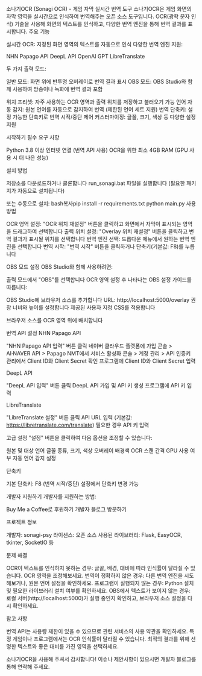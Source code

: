 소나기OCR (Sonagi OCR) - 게임 자막 실시간 번역 도구
소나기OCR은 게임 화면의 자막 영역을 실시간으로 인식하여 번역해주는 오픈 소스 도구입니다. OCR(광학 문자 인식) 기술을 사용해 화면의 텍스트를 인식하고, 다양한 번역 엔진을 통해 번역 결과를 표시합니다.
주요 기능

실시간 OCR: 지정된 화면 영역의 텍스트를 자동으로 인식
다양한 번역 엔진 지원:

NHN Papago API
DeepL API
OpenAI GPT
LibreTranslate


두 가지 출력 모드:

일반 모드: 화면 위에 반투명 오버레이로 번역 결과 표시
OBS 모드: OBS Studio와 함께 사용하여 방송이나 녹화에 번역 결과 포함


위치 프리셋: 자주 사용하는 OCR 영역과 출력 위치를 저장하고 불러오기 가능
언어 자동 감지: 원본 언어를 자동으로 감지하여 번역 (제한된 언어 세트 지원)
번역 단축키: 설정 가능한 단축키로 번역 시작/중단 제어
커스터마이징: 글꼴, 크기, 색상 등 다양한 설정 지원

시작하기
필수 요구 사항

Python 3.8 이상
인터넷 연결 (번역 API 사용)
OCR을 위한 최소 4GB RAM (GPU 사용 시 더 나은 성능)

설치 방법

저장소를 다운로드하거나 클론합니다
run_sonagi.bat 파일을 실행합니다 (필요한 패키지가 자동으로 설치됩니다)

또는 수동으로 설치:
bash복사pip install -r requirements.txt
python main.py
사용 방법

OCR 영역 설정: "OCR 위치 재설정" 버튼을 클릭하고 화면에서 자막이 표시되는 영역을 드래그하여 선택합니다
출력 위치 설정: "Overlay 위치 재설정" 버튼을 클릭하고 번역 결과가 표시될 위치를 선택합니다
번역 엔진 선택: 드롭다운 메뉴에서 원하는 번역 엔진을 선택합니다
번역 시작: "번역 시작" 버튼을 클릭하거나 단축키(기본값: F8)를 누릅니다

OBS 모드 설정
OBS Studio와 함께 사용하려면:

출력 모드에서 "OBS"를 선택합니다
OCR 영역 설정 후 나타나는 OBS 설정 가이드를 따릅니다:

OBS Studio에 브라우저 소스를 추가합니다
URL: http://localhost:5000/overlay
권장 너비와 높이를 설정합니다
제공된 사용자 지정 CSS를 적용합니다


브라우저 소스를 OCR 영역 위에 배치합니다

번역 API 설정
NHN Papago API

"NHN Papago API 입력" 버튼 클릭
네이버 클라우드 플랫폼에 가입
콘솔 > AI·NAVER API > Papago NMT에서 서비스 활성화
콘솔 > 계정 관리 > API 인증키 관리에서 Client ID와 Client Secret 확인
프로그램에 Client ID와 Client Secret 입력

DeepL API

"DeepL API 입력" 버튼 클릭
DeepL API 가입 및 API 키 생성
프로그램에 API 키 입력

LibreTranslate

"LibreTranslate 설정" 버튼 클릭
API URL 입력 (기본값: https://libretranslate.com/translate)
필요한 경우 API 키 입력

고급 설정
"설정" 버튼을 클릭하여 다음 옵션을 조정할 수 있습니다:

원본 및 대상 언어
글꼴 종류, 크기, 색상
오버레이 배경색
OCR 스캔 간격
GPU 사용 여부
자동 언어 감지 설정

단축키

기본 단축키: F8 (번역 시작/중단)
설정에서 단축키 변경 가능

개발자 지원하기
개발자를 지원하는 방법:

Buy Me a Coffee로 후원하기
개발자 블로그 방문하기

프로젝트 정보

개발자: sonagi-psy
라이센스: 오픈 소스
사용된 라이브러리: Flask, EasyOCR, tkinter, SocketIO 등

문제 해결

OCR이 텍스트를 인식하지 못하는 경우: 글꼴, 배경, 대비에 따라 인식률이 달라질 수 있습니다. OCR 영역을 조정해보세요.
번역이 정확하지 않은 경우: 다른 번역 엔진을 시도해보거나, 원본 언어 설정을 확인하세요.
프로그램이 실행되지 않는 경우: Python 설치 및 필요한 라이브러리 설치 여부를 확인하세요.
OBS에서 텍스트가 보이지 않는 경우: 로컬 서버(http://localhost:5000)가 실행 중인지 확인하고, 브라우저 소스 설정을 다시 확인하세요.

참고 사항

번역 API는 사용량 제한이 있을 수 있으므로 관련 서비스의 사용 약관을 확인하세요.
특정 게임이나 프로그램에서는 OCR 인식률이 달라질 수 있습니다.
최적의 결과를 위해 선명한 텍스트와 좋은 대비를 가진 영역을 선택하세요.


소나기OCR을 사용해 주셔서 감사합니다! 이슈나 제안사항이 있으시면 개발자 블로그를 통해 연락해 주세요.
